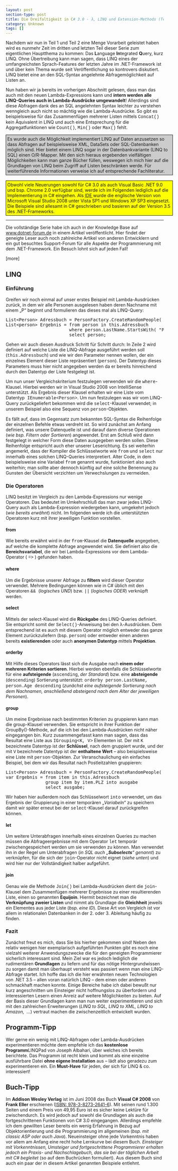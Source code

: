 ```yaml
---
layout: post
section-type: post
title: Die Dreifaltigkeit in C# 3.0 - λ, LINQ und Extension-Methods (Teil 3/3)
category: Unknown
tags: []
---
```

<p>Nachdem wir nun in Teil 1 und Teil 2 eine Menge Vorarbeit geleistet haben wird es nunmehr Zeit im dritten und letzten Teil dieser Serie zum eigentlichen Hauptthema zu kommen: Das <strong>L</strong>anguage <strong>In</strong>tegrated <strong>Q</strong>uery, kurz LINQ. Ohne Übertreibung kann man sagen, dass LINQ eines der umfangreichsten Sprach-Features der letzten Jahre im .NET-Framework ist und über kein Thema wurde seit Veröffentlichung so kontrovers diskutiert. LINQ bietet eine an den SQL-Syntax angelehnte Abfragemöglichkeit auf Listen an.</p>  <p>Nun haben wir ja bereits im vorherigen Abschnitt gelesen, dass man das auch mit den neuen Lambda-Expressions kann und <strong>intern werden alle LINQ-Queries auch in Lambda-Ausdrücke umgewandelt</strong>! Allerdings sind diese Abfragen dank des an SQL angelehnten Syntax leichter zu verstehen wenngleich auch nicht so mächtig wie die Lambda-Ausdrücke. So gibt es beispielsweise für das Zusammenfügen mehrerer Listen mittels <span style="font-family: courier new">Concat()</span> kein Äquivalent in LINQ und auch eine Entsprechung für die Aggregatfunktionen wie <span style="font-family: courier new">Count()</span>, <span style="font-family: courier new">Min()</span> oder <span style="font-family: courier new">Max()</span> fehlt.</p>  <div style="border-right: #000000 1px solid; padding-right: 4px; border-top: #000000 1px solid; padding-left: 4px; padding-bottom: 4px; border-left: #000000 1px solid; width: 523px; padding-top: 4px; border-bottom: #000000 1px solid; background-color: #cccccc">Es wurde auch die Möglichkeit implementiert LINQ auf Daten anzusetzen so dass Abfragen auf beispielsweise XML, DataSets oder SQL-Datenbanken möglich sind. Hier bietet einem LINQ sogar in der Datenbankvariante (LINQ to SQL) einen O/R-Mapper. Mit den sich hieraus ergebenden vielfältigen Möglichkeiten kann man ganze Bücher füllen, weswegen ich mich hier auf die Grundlagen von LINQ beim Zugriff auf Listen beschränken werde. Für weiterführende Informationen verweise ich auf entsprechende Fachliteratur.</div>  <br />  <div style="border-right: #000000 1px solid; padding-right: 4px; border-top: #000000 1px solid; padding-left: 4px; padding-bottom: 4px; vertical-align: top; border-left: #000000 1px solid; width: 523px; padding-top: 4px; border-bottom: #000000 1px solid; background-color: yellow">Obwohl viele Neuerungen sowohl für C# 3.0 als auch Visual Basic .NET 9.0 und bsp. Chrome 2.0 verfügbar sind, werde ich im Folgenden lediglich auf die Implementierung in C# eingehen. Als <acronym title="Integrated Development Environment">IDE </acronym>wurde die englische Version von Microsoft Visual Studio 2008 unter Vista SP1 und Windows XP SP3 eingesetzt. Die Beispiele sind allesamt in C# geschrieben und basieren auf der Version 3.5 des .NET-Frameworks.</div>  <hr />  <p>Die vollständige Serie habe ich auch in der Knowledge Base auf <a href="http://dotnet-forum.de/KnowledgeBase/articles/2008/07/29/317-grundlagen-zu-linq-lambda-expressions-und-extension-methods.aspx" target="_blank">www.dotnet-forum.de</a> in einem Artikel veröffentlicht. Hier findet der geneigte Leser auch noch zahlreiche Artikel von anderen Entwicklern und ein gut besuchtes Support-Forum für alle Aspekte der Programmierung mit dem .NET-Framework. Ein Besuch lohnt sich auf jeden Fall!</p>  <p>[more]</p>  <h2>LINQ</h2>  <h3>Einführung</h3>  <p>Greifen wir noch einmal auf unser erstes Beispiel mit Lambda-Ausdrücken zurück, in dem wir alle Personen ausgelesen haben deren Nachname mit einem „P“ beginnt und formulieren das dieses mal als LINQ-Query: </p>  <div class="wlWriterSmartContent" id="scid:812469c5-0cb0-4c63-8c15-c81123a09de7:9ff70652-b5f5-4837-a098-e9301cf37dea" style="padding-right: 0px; display: inline; padding-left: 0px; float: none; padding-bottom: 0px; margin: 0px; padding-top: 0px"><pre name="code" class="c#:nocontrols">List&lt;Person&gt; Adressbuch = PersonFactory.CreateRandomPeople( 100 );
List&lt;person&gt; Ergebnis = from person in this.Adressbuch
                        where person.LastName.StartsWith( "P" )
                        select person;</pre></div>

<p>Gehen wir auch diesen Ausdruck Schritt für Schritt durch: In Zeile 2 wird definiert auf welche Liste die LINQ-Abfrage ausgeführt werden soll (<font face="Courier New">this.Adressbuch</font>) und wie wir den Parameter nennen wollen, der ein einzelnes Element dieser Liste repräsentiert (<font face="Courier New">person</font>). Der Datentyp dieses Parameters muss hier nicht angegeben werden da er bereits hinreichend durch den Datentyp der Liste festgelegt ist.</p>

<p>Um nun unser Vergleichskriterium festzulegen verwenden wir die <font face="Courier New">where</font>-Klausel. Hierbei werden wir in Visual Studio 2008 von IntelliSense unterstützt. Als Ergebnis dieser Klausel erhalten wir eine Liste vom Datentyp<font face="Courier New"> IEnumerable&lt;Person&gt;</font>. Um nun festzulegen was wir vom LINQ-Query zurückgeliefert bekommen wird die <font face="Courier New">select</font>-Klausel verwendet; in unserem Beispiel also eine Sequenz von <font face="Courier New">person</font>-Objekten.</p>

<p>Es fällt auf, dass im Gegensatz zum bekannten SQL-Syntax die Reihenfolge der einzelnen Befehle etwas verdreht ist. So wird zunächst am Anfang definiert, was unsere Datenquelle ist und darauf dann diverse Operationen (<em>wie bsp. Filtern oder Sortieren</em>) angewendet. Erst am Schluß wird dann festgelegt in welcher Form diese Daten ausgegeben werden sollen. Diese Reihenfolge entspricht auch eher unserer Leserichtung. Es sei weiterhin angemerkt, dass der Kompiler die Schlüsselworte wie <font face="Courier New">from</font> und <font face="Courier New">select</font> nur innerhalb eines solchen LINQ-Queries interpretiert. Alter Code, in dem beispielsweise eine Variabel <font face="Courier New">from</font> genannt wurde, funktioniert also auch weiterhin; man sollte aber dennoch künftig auf eine solche Benennung zu Gunsten der Übersicht verzichten um Verwechslungen zu vermeiden.</p>

<h3>Die Operatoren</h3>

<p>LINQ besitzt im Vergleich zu den Lambda-Expressions nur wenige Operatoren. Das bedeutet im Umkehrschluß das man zwar jedes LINQ-Query auch als Lambda-Expression wiedergeben kann, umgekehrt jedoch (<em>wie bereits erwähnt</em>) nicht. Im folgenden werde ich die unterstützten Operatoren kurz mit ihrer jeweiligen Funktion vorstellen.</p>

<h4>from</h4>

<p>Wie bereits erwähnt wird in der <font face="Courier New">from</font>-Klausel die <strong>Datenquelle</strong> angegeben, auf welche die komplette Abfrage angewendet wird. Sie definiert also die <strong>Bereichsvariabel</strong>, die wir bei Lambda-Expressions vor dem Lambda-Operator ( <font face="Courier New">=&gt;</font> ) gefunden haben.</p>

<h4>where</h4>

<p>Um die Ergebnisse unserer Abfrage zu <strong>filtern</strong> wird dieser Operator verwendet. Mehrere Bedingungen können wie in C# üblich mit den Operatoren <font face="Courier New">&amp;&amp; </font>(<em>logisches UND</em>) bzw. <font face="Courier New">||</font> (<em>logisches ODER</em>) verknüpft werden.</p>

<h4>select</h4>

<p>Mittels der select-Klausel wird die <strong>Rückgabe</strong> des LINQ-Queries definiert. Sie entspricht somit der <font face="Courier New">Select()</font>-Anweisung bei den λ-Ausdrücken. Dem entsprechend ist es auch mit diesem Operator möglich entweder das ganze Element zurückzuliefern (bsp. <font face="Courier New">person</font>) oder entweder einen anderen bereits <strong>existierenden</strong> oder auch <strong>anonymen Datentyp</strong> mittels <strong>Projektion</strong>.</p>

<h4>orderby</h4>

<p>Mit Hilfe dieses Operators lässt sich die Ausgabe nach<strong> einem oder mehreren Kriterien sortieren</strong>. Hierbei werden ebenfalls die Schlüsselworte für eine <strong>aufsteigende</strong> (<font face="Courier New">ascending</font>, <em>der Standard</em>) bzw. eine <strong>absteigende</strong> (<font face="Courier New">descending</font>) Sortierung unterstützt: <font face="Courier New">orderby person.LastName, person.Age descending</font> (<em>zunächst eine aufsteigende Sortierung nach dem Nachnamen, anschließend absteigend nach dem Alter der jeweiligen Personen</em>).</p>

<h4>group</h4>

<p>Um meine Ergebnisse nach bestimmten Kriterien zu gruppieren kann man die group-Klausel verwenden. Sie entspricht in ihrer Funktion der GroupBy()-Methode, auf die ich bei den Lambda-Ausdrücken nicht näher eingegangen bin. Kurz zusammengefasst kann man sagen, dass das Resultat eine Liste aus <font face="Courier New">IGrouping&lt;K, V&gt;</font> Elementen ist. Der mit <font face="Courier New">K </font>bezeichnete Datentyp ist der <strong>Schlüssel</strong>, nach dem gruppiert wurde, und der mit <font face="Courier New">V</font> bezeichnete Datentyp ist der <strong>enthaltene Wert</strong> – also beispielsweise eine Liste mit <font face="Courier New">person</font>-Objekten. Zur Veranschaulichung ein einfaches Beispiel, bei dem wir das Resultat nach Postleitzahlen gruppieren: </p>

<div class="wlWriterSmartContent" id="scid:812469c5-0cb0-4c63-8c15-c81123a09de7:cde7ea07-de27-401a-985d-3f3ab730c7bf" style="padding-right: 0px; display: inline; padding-left: 0px; float: none; padding-bottom: 0px; margin: 0px; padding-top: 0px"><pre name="code" class="c#:nocontrols">List&lt;Person&gt; Adressbuch = PersonFactory.CreateRandomPeople( 100 );
var Ergebnis = from item in this.Adressbuch
               group item by item.PLZ into ausgabe
               select ausgabe;</pre></div>

<p>Wir haben hier außerdem noch das Schlüsselwort <font face="Courier New">into</font> verwendet, um das Ergebnis der Gruppierung in einer temporären „<em>Variabeln</em>“ zu speichern damit wir später erneut bei der <font face="Courier New">select</font>-Klausel darauf zurückgreifen können.</p>

<h4>let</h4>

<p>Um weitere Unterabfragen innerhalb eines einzelnen Queries zu machen müssen die Abfrageergebnisse mit dem Operator <font face="Courier New">let</font> temporär zwischengespeichert werden um sie verwenden zu können. Man verwendet ihn in der Regel um Unterabfragen (<em>in SQL auch „<strong>Subselects</strong>“ genannt</em>) zu verknüpfen, für die sich der <font face="Courier New">join</font>-Operator nicht eignet (<em>siehe unten</em>) und wird hier nur der Vollständigkeit halber aufgeführt.</p>

<h4>join</h4>

<p>Genau wie die Methode <font face="Courier New">Join()</font> bei Lambda-Ausdrücken dient die <font face="Courier New">join</font>-Klausel dem Zusammenfügen mehrerer Ergebnisse zu einer resultierenden Liste, einen so genannten <strong>Equijoin</strong>. Hiermit bezeichnet man die <strong>Verknüpfung zweier Listen</strong> und nimmt als Grundlage die <strong>Gleichheit</strong> jeweils ein Elementes aus jeder Liste (<em>bsp. eine ID</em>). Diese Art von Vergleich ist vor allem in relationalen Datenbanken in der 2. oder 3. Ableitung häufig zu finden.</p>

<h3>Fazit </h3>

<p>Zunächst freut es mich, dass Sie bis hierher gekommen sind! Neben den relativ wenigen hier exemplarisch aufgeführten Punkten gibt es noch eine vielzahl weiterer Anwendungszwecke die für den geneigten Programmierer sicherlich interessant sind. Mein Ziel war es jedoch lediglich die rudimentären <strong>Grundlagen</strong> zu liefern und für das nötige Hintergrundwissen zu sorgen damit man überhaupt versteht was passiert wenn man eine LINQ-Abfrage startet. Ich hoffe das ich die hier erwähnten neuen Technologien von .NET 3.5 – allen voran natürlich LINQ – dem einen oder anderen schmackhaft machen konnte. Einige Bereiche habe ich dabei bewußt nur kurz angeschnitten um Einsteiger nicht hoffnungslos zu überfordern und interessierten Lesern einen Anreiz auf weitere Möglichkeiten zu bieten. Auf der Basis dieser Grundlagen kann man nun weiter experimentieren und sich mit den zahlreichen Erweiterungen (<em>LINQ to SQL, LINQ to XML, LINQ to Amazon,&#160; …</em>) vertraut machen die zwischenzeitlich entwickelt wurden.</p>

<h2>Programm-Tipp</h2>

<p>Wer gerne ein wenig mit LINQ-Abfragen oder Lambda-Ausdrücken experimentieren möchte dem empfehle ich das <strong>kostenlose Programm</strong>LINQPad von Joseph Albahari, über welches ich bereits berichtete. Das Programm ist recht klein und kommt als eine einzelne ausführbare Datei <strong>ohne eigene Installation</strong> aus – lädt also geradezu zum experimentieren ein. Ein <strong>Must-Have</strong> für jeden, der sich für LINQ &amp; co. interessiert!</p>

<h2>Buch-Tipp</h2>

<p>Im <strong>Addison Wesley Verlag</strong> ist im Juni 2008 das Buch <strong>Visual C# 2008</strong> von <strong>Frank Eller</strong> erschienen (<a href="http://www.addison-wesley.de/main/main.asp?page=aktionen/bookdetails&amp;ProductID=163410" target="_blank">ISBN: 978-3-8273-2641-6</a>). Mit seinen rund 1.300 Seiten und einem Preis von 49,95 Euro ist es sicher keine Lektüre für zwischendurch. Es wird jedoch auf sowohl die Grundlagen als auch die fortgeschrittenen Funktionen von C# 3.0 eingegangen. Allerdings empfehle ich dem gewillten Leser bereits ein wenig Erfahrung in Bezug auf Objektorientierung und die Programmierung im allgemeinen (<em>bsp. mit classic ASP oder auch Java</em>). Neueinsteiger ohne jede Vorkenntnis haben vor allem am Anfang eine recht hohe Lernkurve bei diesem Buch. <em>Einsteiger mit Vorkenntnissen, Umsteiger und fortgeschrittene Programmierer erhalten jedoch ein Praxis- und Nachschlagebuch, das sie bei der täglichen Arbeit mit C# begleitet </em>(so auf dem Buchrücken formuliert). Aus diesem Buch sind auch ein paar der in diesem Artikel genannten Beispiele entlehnt.</p>
